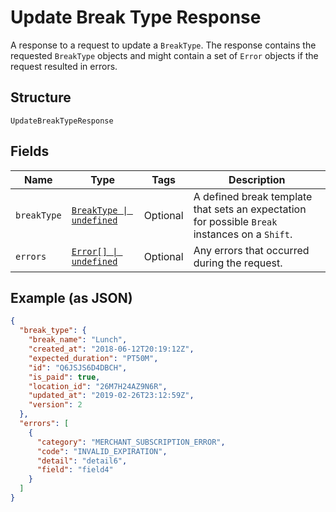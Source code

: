 
# Update Break Type Response

A response to a request to update a `BreakType`. The response contains
the requested `BreakType` objects and might contain a set of `Error` objects if
the request resulted in errors.

## Structure

`UpdateBreakTypeResponse`

## Fields

| Name | Type | Tags | Description |
|  --- | --- | --- | --- |
| `breakType` | [`BreakType \| undefined`](../../doc/models/break-type.md) | Optional | A defined break template that sets an expectation for possible `Break`<br>instances on a `Shift`. |
| `errors` | [`Error[] \| undefined`](../../doc/models/error.md) | Optional | Any errors that occurred during the request. |

## Example (as JSON)

```json
{
  "break_type": {
    "break_name": "Lunch",
    "created_at": "2018-06-12T20:19:12Z",
    "expected_duration": "PT50M",
    "id": "Q6JSJS6D4DBCH",
    "is_paid": true,
    "location_id": "26M7H24AZ9N6R",
    "updated_at": "2019-02-26T23:12:59Z",
    "version": 2
  },
  "errors": [
    {
      "category": "MERCHANT_SUBSCRIPTION_ERROR",
      "code": "INVALID_EXPIRATION",
      "detail": "detail6",
      "field": "field4"
    }
  ]
}
```

